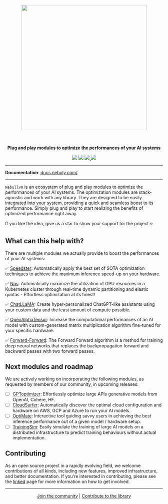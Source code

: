 <p align="center">
<br><br><br>
<a https://docs.nebuly.com/welcome/quick-start"><img src="https://user-images.githubusercontent.com/83510798/208247207-861541f0-b968-484c-8a0c-0fb110399c16.png" width="400px"></a>
<br><br><br>
</p>

<p align="center">
<b>Plug and play modules to optimize the performances of your AI systems</b>
</p>

<p align=center>
<a href="https://pypi.org/project/nebullvm/"><img src="https://badge.fury.io/py/nebullvm.svg"></a>
<a href="https://pypistats.org/packages/nebullvm"><img src="https://pepy.tech/badge/nebullvm"></a>
<a href="https://discord.gg/77d5kGSa8e"><img src="https://img.shields.io/badge/Discord-1.1k-blueviolet?logo=discord&amp;logoColor=white&style=round">
<a href="https://twitter.com/nebuly_ai"><img src="https://img.shields.io/twitter/url.svg?label=Follow%20%40nebuly_ai&style=social&url=https%3A%2F%2Ftwitter.com-nebuly_ai"></a>


</a>
  
---

**Documentation**: <a href="https://docs.nebuly.com/" target="_blank"> docs.nebuly.com/ </a>

---

`Nebullvm` is an ecosystem of plug and play modules to optimize the performances of your AI systems. The optimization modules are stack-agnostic and work with any library. They are designed to be easily integrated into your system, providing a quick and seamless boost to its performance. Simply plug and play to start realizing the benefits of optimized performance right away.

If you like the idea, give us a star to show your support for the project ⭐


## **What can this help with?**

There are multiple modules we actually provide to boost the performances of your AI systems:

✅ [Speedster](https://github.com/nebuly-ai/nebullvm/blob/main/apps/accelerate/speedster): Automatically apply the best set of SOTA optimization techniques to achieve the maximum inference speed-up on your hardware.

✅ [Nos](https://github.com/nebuly-ai/nos): Automatically maximize the utilization of GPU resources in a Kubernetes cluster through real-time dynamic partitioning and elastic quotas - Effortless optimization at its finest!

✅ [ChatLLaMA](https://github.com/nebuly-ai/nebullvm/tree/main/apps/accelerate/chatllama): Create hyper-personalized ChatGPT-like assistants using your custom data and the least amount of compute possible.

✅ [OpenAlphaTensor](https://github.com/nebuly-ai/nebullvm/tree/main/apps/accelerate/open_alpha_tensor): Increase the computational performances of an AI model with custom-generated matrix multiplication algorithm fine-tuned for your specific hardware.

✅ [Forward-Forward](https://github.com/nebuly-ai/nebullvm/tree/main/apps/accelerate/forward_forward): The Forward Forward algorithm is a method for training deep neural networks that replaces the backpropagation forward and backward passes with two forward passes.

## Next modules and roadmap
We are actively working on incorporating the following modules, as requested by members of our community, in upcoming releases:

- [ ]  [GPToptimizer](https://github.com/nebuly-ai/nebullvm/blob/main/apps/extract/promptify): Effortlessly optimize large APIs generative models from OpenAI, Cohere, HF.
- [ ]  [CloudSurfer](https://github.com/nebuly-ai/nebullvm/blob/main/apps/accelerate/cloud_surfer): Automatically discover the optimal cloud configuration and hardware on AWS, GCP and Azure to run your AI models.
- [ ]  [OptiMate](https://github.com/nebuly-ai/nebullvm/blob/main/apps/accelerate/optimate): Interactive tool guiding savvy users in achieving the best inference performance out of a given model / hardware setup.
- [ ]  [TrainingSim](https://github.com/nebuly-ai/nebullvm/blob/main/apps/simulate/training_sim): Easily simulate the training of large AI models on a distributed infrastructure to predict training behaviours without actual implementation.

## Contributing
As an open source project in a rapidly evolving field, we welcome contributions of all kinds, including new features, improved infrastructure, and better documentation. If you're interested in contributing, please see the [linked](https://docs.nebuly.com/contributions) page for more information on how to get involved.

---

<p align="center">
  <a href="https://discord.gg/RbeQMu886J">Join the community</a> |
  <a href="https://docs.nebuly.com/contributions/">Contribute to the library</a>
</p>
